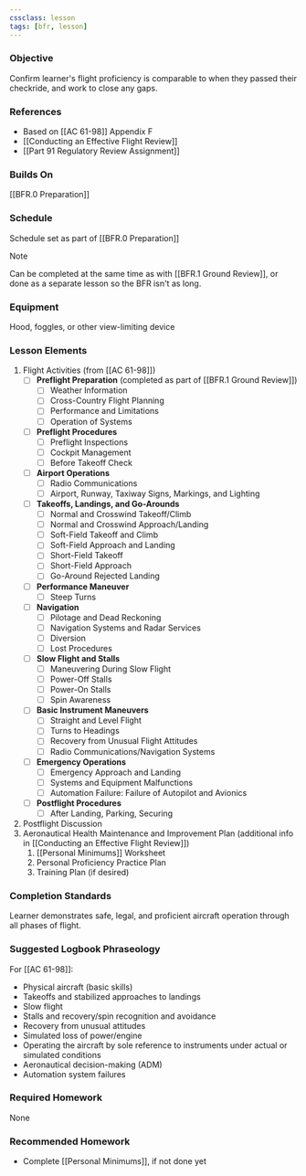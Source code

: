 ```yaml
---
cssclass: lesson
tags: [bfr, lesson]
---
```

### Objective
Confirm learner's flight proficiency is comparable to when they passed their checkride, and work to close any gaps.

### References
- Based on [[AC 61-98]] Appendix F
- [[Conducting an Effective Flight Review]]
- [[Part 91 Regulatory Review Assignment]]

### Builds On
[[BFR.0 Preparation]]

### Schedule
Schedule set as part of [[BFR.0 Preparation]]

> [!note] 
> Can be completed at the same time as with [[BFR.1 Ground Review]], or done as a separate lesson so the BFR isn't as long.

### Equipment
Hood, foggles, or other view-limiting device

### Lesson Elements
1. Flight Activities (from [[AC 61-98]])
	- [ ] **Preflight Preparation** (completed as part of [[BFR.1 Ground Review]])
		- [ ] Weather Information
		- [ ] Cross-Country Flight Planning
		- [ ] Performance and Limitations
		- [ ] Operation of Systems
	- [ ] **Preflight Procedures**
		- [ ] Preflight Inspections
		- [ ] Cockpit Management
		- [ ] Before Takeoff Check
	- [ ] **Airport Operations**
		- [ ] Radio Communications
		- [ ] Airport, Runway, Taxiway Signs, Markings, and Lighting
	- [ ] **Takeoffs, Landings, and Go-Arounds**
		- [ ] Normal and Crosswind Takeoff/Climb
		- [ ] Normal and Crosswind Approach/Landing
		- [ ] Soft-Field Takeoff and Climb
		- [ ] Soft-Field Approach and Landing
		- [ ] Short-Field Takeoff
		- [ ] Short-Field Approach
		- [ ] Go-Around Rejected Landing
	- [ ] **Performance Maneuver**
		- [ ] Steep Turns
	- [ ] **Navigation**
		- [ ] Pilotage and Dead Reckoning
		- [ ] Navigation Systems and Radar Services
		- [ ] Diversion
		- [ ] Lost Procedures
	- [ ] **Slow Flight and Stalls**
		- [ ] Maneuvering During Slow Flight
		- [ ] Power-Off Stalls
		- [ ] Power-On Stalls
		- [ ] Spin Awareness
	- [ ] **Basic Instrument Maneuvers**
		- [ ] Straight and Level Flight
		- [ ] Turns to Headings
		- [ ] Recovery from Unusual Flight Attitudes
		- [ ] Radio Communications/Navigation Systems
	- [ ] **Emergency Operations**
		- [ ] Emergency Approach and Landing
		- [ ] Systems and Equipment Malfunctions
		- [ ] Automation Failure: Failure of Autopilot and Avionics
	- [ ] **Postflight Procedures**
		- [ ] After Landing, Parking, Securing
1. Postflight Discussion
2. Aeronautical Health Maintenance and Improvement Plan (additional info in [[Conducting an Effective Flight Review]])
	1. [[Personal Minimums]] Worksheet
	2. Personal Proficiency Practice Plan
	3. Training Plan (if desired)

### Completion Standards
Learner demonstrates safe, legal, and proficient aircraft operation through all phases of flight.

### Suggested Logbook Phraseology
For [[AC 61-98]]:
- Physical aircraft (basic skills)
- Takeoffs and stabilized approaches to landings
- Slow flight
- Stalls and recovery/spin recognition and avoidance
- Recovery from unusual attitudes
- Simulated loss of power/engine
- Operating the aircraft by sole reference to instruments under actual or simulated conditions
- Aeronautical decision-making (ADM)
- Automation system failures

### Required Homework
None

### Recommended Homework 
- Complete [[Personal Minimums]], if not done yet